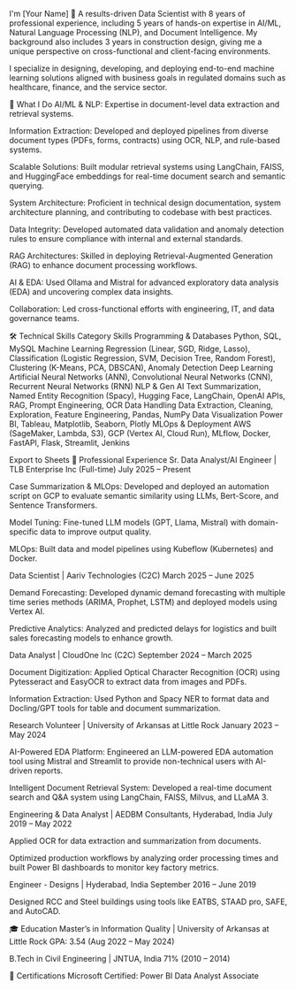 I'm [Your Name] 👋
A results-driven Data Scientist with 8 years of professional experience, including 5 years of hands-on expertise in AI/ML, Natural Language Processing (NLP), and Document Intelligence. My background also includes 3 years in construction design, giving me a unique perspective on cross-functional and client-facing environments.

I specialize in designing, developing, and deploying end-to-end machine learning solutions aligned with business goals in regulated domains such as healthcare, finance, and the service sector.

🚀 What I Do
AI/ML & NLP: Expertise in document-level data extraction and retrieval systems.

Information Extraction: Developed and deployed pipelines from diverse document types (PDFs, forms, contracts) using OCR, NLP, and rule-based systems.

Scalable Solutions: Built modular retrieval systems using LangChain, FAISS, and HuggingFace embeddings for real-time document search and semantic querying.

System Architecture: Proficient in technical design documentation, system architecture planning, and contributing to codebase with best practices.

Data Integrity: Developed automated data validation and anomaly detection rules to ensure compliance with internal and external standards.

RAG Architectures: Skilled in deploying Retrieval-Augmented Generation (RAG) to enhance document processing workflows.

AI & EDA: Used Ollama and Mistral for advanced exploratory data analysis (EDA) and uncovering complex data insights.

Collaboration: Led cross-functional efforts with engineering, IT, and data governance teams.

🛠️ Technical Skills
Category	Skills
Programming & Databases	Python, SQL, MySQL
Machine Learning	Regression (Linear, SGD, Ridge, Lasso), Classification (Logistic Regression, SVM, Decision Tree, Random Forest), Clustering (K-Means, PCA, DBSCAN), Anomaly Detection
Deep Learning	Artificial Neural Networks (ANN), Convolutional Neural Networks (CNN), Recurrent Neural Networks (RNN)
NLP & Gen AI	Text Summarization, Named Entity Recognition (Spacy), Hugging Face, LangChain, OpenAI APIs, RAG, Prompt Engineering, OCR
Data Handling	Data Extraction, Cleaning, Exploration, Feature Engineering, Pandas, NumPy
Data Visualization	Power BI, Tableau, Matplotlib, Seaborn, Plotly
MLOps & Deployment	AWS (SageMaker, Lambda, S3), GCP (Vertex AI, Cloud Run), MLflow, Docker, FastAPI, Flask, Streamlit, Jenkins

Export to Sheets
💼 Professional Experience
Sr. Data Analyst/AI Engineer | TLB Enterprise Inc (Full-time)
July 2025 – Present

Case Summarization & MLOps: Developed and deployed an automation script on GCP to evaluate semantic similarity using LLMs, Bert-Score, and Sentence Transformers.

Model Tuning: Fine-tuned LLM models (GPT, Llama, Mistral) with domain-specific data to improve output quality.

MLOps: Built data and model pipelines using Kubeflow (Kubernetes) and Docker.

Data Scientist | Aariv Technologies (C2C)
March 2025 – June 2025

Demand Forecasting: Developed dynamic demand forecasting with multiple time series methods (ARIMA, Prophet, LSTM) and deployed models using Vertex AI.

Predictive Analytics: Analyzed and predicted delays for logistics and built sales forecasting models to enhance growth.

Data Analyst | CloudOne Inc (C2C)
September 2024 – March 2025

Document Digitization: Applied Optical Character Recognition (OCR) using Pytesseract and EasyOCR to extract data from images and PDFs.

Information Extraction: Used Python and Spacy NER to format data and Docling/GPT tools for table and document summarization.

Research Volunteer | University of Arkansas at Little Rock
January 2023 – May 2024

AI-Powered EDA Platform: Engineered an LLM-powered EDA automation tool using Mistral and Streamlit to provide non-technical users with AI-driven reports.

Intelligent Document Retrieval System: Developed a real-time document search and Q&A system using LangChain, FAISS, Milvus, and LLaMA 3.

Engineering & Data Analyst | AEDBM Consultants, Hyderabad, India
July 2019 – May 2022

Applied OCR for data extraction and summarization from documents.

Optimized production workflows by analyzing order processing times and built Power BI dashboards to monitor key factory metrics.

Engineer - Designs | Hyderabad, India
September 2016 – June 2019

Designed RCC and Steel buildings using tools like EATBS, STAAD pro, SAFE, and AutoCAD.

🎓 Education
Master’s in Information Quality | University of Arkansas at Little Rock
GPA: 3.54 (Aug 2022 – May 2024)

B.Tech in Civil Engineering | JNTUA, India
71% (2010 – 2014)

🏅 Certifications
Microsoft Certified: Power BI Data Analyst Associate
